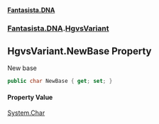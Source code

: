 #### [Fantasista.DNA](index.md 'index')
### [Fantasista.DNA](Fantasista.DNA.md 'Fantasista.DNA').[HgvsVariant](Fantasista.DNA.HgvsVariant.md 'Fantasista.DNA.HgvsVariant')

## HgvsVariant.NewBase Property

New base

```csharp
public char NewBase { get; set; }
```

#### Property Value
[System.Char](https://docs.microsoft.com/en-us/dotnet/api/System.Char 'System.Char')